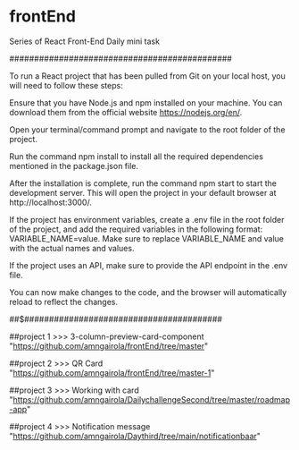 # frontEnd
Series of React Front-End Daily mini task 

#############################################

To run a React project that has been pulled from Git on your local host, you will need to follow these steps:

Ensure that you have Node.js and npm installed on your machine. You can download them from the official website https://nodejs.org/en/.

Open your terminal/command prompt and navigate to the root folder of the project.

Run the command npm install to install all the required dependencies mentioned in the package.json file.

After the installation is complete, run the command npm start to start the development server. This will open the project in your default browser at http://localhost:3000/.

If the project has environment variables, create a .env file in the root folder of the project, and add the required variables in the following format: VARIABLE_NAME=value. Make sure to replace VARIABLE_NAME and value with the actual names and values.

If the project uses an API, make sure to provide the API endpoint in the .env file.

You can now make changes to the code, and the browser will automatically reload to reflect the changes.

##$########################################

##project 1  >>>  3-column-preview-card-component
"https://github.com/amngairola/frontEnd/tree/master"

##project 2 >>> QR Card
"https://github.com/amngairola/frontEnd/tree/master-1"

##project 3 >>> Working with card
"https://github.com/amngairola/DailychallengeSecond/tree/master/roadmap-app"

##project 4 >>> Notification message
"https://github.com/amngairola/Daythird/tree/main/notificationbaar"


